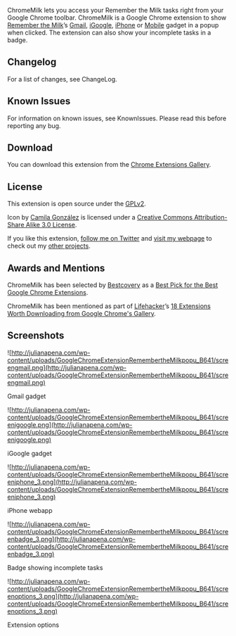 ChromeMilk lets you access your Remember the Milk tasks right from your Google Chrome toolbar. ChromeMilk is a Google Chrome extension to show [Remember the Milk](http://rememberthemilk.com/)’s [Gmail](http://www.rememberthemilk.com/services/gmail/gadget/), [iGoogle](http://www.rememberthemilk.com/services/igoogle/), [iPhone](https://www.rememberthemilk.com/services/iphone/web/) or [Mobile](https://www.rememberthemilk.com/services/mobile/) gadget in a popup when clicked. The extension can also show your incomplete tasks in a badge.

## Changelog ##
For a list of changes, see ChangeLog.

## Known Issues ##

For information on known issues, see KnownIssues. Please read this before reporting any bug.

## Download ##
You can download this extension from the [Chrome Extensions Gallery](https://chrome.google.com/extensions/detail/chieodlkhimccchlojdmiondhiggkhmf).

## License ##

This extension is open source under the [GPLv2](http://creativecommons.org/licenses/GPL/2.0/).

Icon by [Camila González](http://aconitehikaru.deviantart.com/) is licensed under a [Creative Commons Attribution-Share Alike 3.0 License](http://creativecommons.org/licenses/by-sa/3.0/).

If you like this extension, [follow me on Twitter](http://twitter.com/limitedmage) and [visit my webpage](http://julianapena.com) to check out my [other projects](http://julianapena.com/projects).

## Awards and Mentions ##

ChromeMilk has been selected by [Bestcovery](http://www.bestcovery.com/) as a [Best Pick for the Best Google Chrome Extensions](http://www.bestcovery.com/chromemilk?whybest=4&best=69452).

ChromeMilk has been mentioned as part of [Lifehacker](http://lifehacker.com)’s [18 Extensions Worth Downloading from Google Chrome's Gallery](http://lifehacker.com/5421752/18-extensions-worth-downloading-from-google-chromes-gallery).


## Screenshots ##

![http://julianapena.com/wp-content/uploads/GoogleChromeExtensionRemembertheMilkpopu_B641/screengmail.png](http://julianapena.com/wp-content/uploads/GoogleChromeExtensionRemembertheMilkpopu_B641/screengmail.png)

Gmail gadget



![http://julianapena.com/wp-content/uploads/GoogleChromeExtensionRemembertheMilkpopu_B641/screenigoogle.png](http://julianapena.com/wp-content/uploads/GoogleChromeExtensionRemembertheMilkpopu_B641/screenigoogle.png)

iGoogle gadget



![http://julianapena.com/wp-content/uploads/GoogleChromeExtensionRemembertheMilkpopu_B641/screeniphone_3.png](http://julianapena.com/wp-content/uploads/GoogleChromeExtensionRemembertheMilkpopu_B641/screeniphone_3.png)

iPhone webapp


![http://julianapena.com/wp-content/uploads/GoogleChromeExtensionRemembertheMilkpopu_B641/screenbadge_3.png](http://julianapena.com/wp-content/uploads/GoogleChromeExtensionRemembertheMilkpopu_B641/screenbadge_3.png)

Badge showing incomplete tasks



![http://julianapena.com/wp-content/uploads/GoogleChromeExtensionRemembertheMilkpopu_B641/screenoptions_3.png](http://julianapena.com/wp-content/uploads/GoogleChromeExtensionRemembertheMilkpopu_B641/screenoptions_3.png)

Extension options